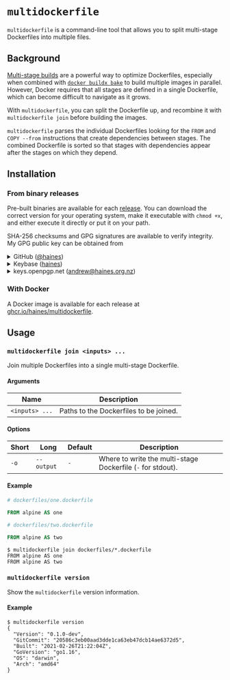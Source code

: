 # `multidockerfile`

`multidockerfile` is a command-line tool that allows you to split multi-stage Dockerfiles into multiple files.

## Background

[Multi-stage builds](https://docs.docker.com/develop/develop-images/multistage-build/) are a powerful way to optimize Dockerfiles, especially when combined with [`docker buildx bake`](https://github.com/docker/buildx/blob/master/docs/reference/buildx_bake.md) to build multiple images in parallel.
However, Docker requires that all stages are defined in a single Dockerfile, which can become difficult to navigate as it grows.

With `multidockerfile`, you can split the Dockerfile up, and recombine it with `multidockerfile join` before building the images.

`multidockerfile` parses the individual Dockerfiles looking for the `FROM` and `COPY --from` instructions that create dependencies between stages.
The combined Dockerfile is sorted so that stages with dependencies appear after the stages on which they depend.

## Installation

### From binary releases

Pre-built binaries are available for each [release](https://github.com/haines/multidockerfile/releases).
You can download the correct version for your operating system, make it executable with `chmod +x`, and either execute it directly or put it on your path.

SHA-256 checksums and GPG signatures are available to verify integrity.
My GPG public key can be obtained from

<details>
  <summary>GitHub (<a href="https://github.com/haines">@haines</a>)</summary>

  ```console
  $ curl https://github.com/haines.gpg | gpg --import
  ```
</details>

<details>
  <summary>Keybase (<a href="https://keybase.io/haines">haines</a>)</summary>

  ```console
  $ curl https://keybase.io/haines/pgp_keys.asc | gpg --import
  ```
</details>

<details>
  <summary>keys.openpgp.net (<a href="https://keys.openpgp.org/search?q=andrew%40haines.org.nz">andrew@haines.org.nz</a>)</summary>

  ```console
  $ gpg --keyserver keys.openpgp.org --recv-keys 6E225DD62262D98AAC77F9CDB16A6F178227A23E
  ```
</details>

### With Docker

A Docker image is available for each release at [ghcr.io/haines/multidockerfile](https://ghcr.io/haines/multidockerfile).

## Usage

### `multidockerfile join <inputs> ...`

Join multiple Dockerfiles into a single multi-stage Dockerfile.

#### Arguments

| Name | Description |
|-|-|
| `<inputs> ...` | Paths to the Dockerfiles to be joined. |

#### Options

| Short | Long | Default | Description |
|-|-|-|-|
| `-o` | `--output` | `-` | Where to write the multi-stage Dockerfile (`-` for stdout). |

#### Example

```dockerfile
# dockerfiles/one.dockerfile

FROM alpine AS one
```

```dockerfile
# dockerfiles/two.dockerfile

FROM alpine AS two
```

```console
$ multidockerfile join dockerfiles/*.dockerfile
FROM alpine AS one
FROM alpine AS two
```

### `multidockerfile version`

Show the `multidockerfile` version information.

#### Example

```console
$ multidockerfile version
{
  "Version": "0.1.0-dev",
  "GitCommit": "20586c3eb00aad3dde1ca63eb47dcb14ae6372d5",
  "Built": "2021-02-26T21:22:04Z",
  "GoVersion": "go1.16",
  "OS": "darwin",
  "Arch": "amd64"
}
```
